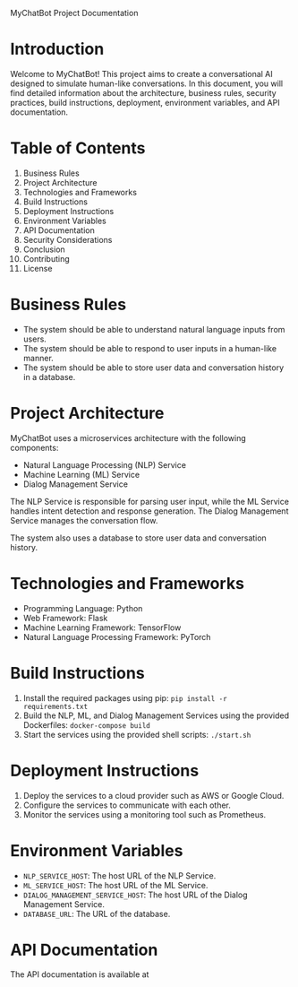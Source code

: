 MyChatBot Project Documentation


Introduction
================

Welcome to MyChatBot! This project aims to create a conversational AI designed to simulate human-like conversations. In this document, you will find detailed information about the architecture, business rules, security practices, build instructions, deployment, environment variables, and API documentation.

Table of Contents
================

1. Business Rules
2. Project Architecture
3. Technologies and Frameworks
4. Build Instructions
5. Deployment Instructions
6. Environment Variables
7. API Documentation
8. Security Considerations
9. Conclusion
10. Contributing
11. License

Business Rules
================

* The system should be able to understand natural language inputs from users.
* The system should be able to respond to user inputs in a human-like manner.
* The system should be able to store user data and conversation history in a database.

Project Architecture
================

MyChatBot uses a microservices architecture with the following components:

* Natural Language Processing (NLP) Service
* Machine Learning (ML) Service
* Dialog Management Service

The NLP Service is responsible for parsing user input, while the ML Service handles intent detection and response generation. The Dialog Management Service manages the conversation flow.

The system also uses a database to store user data and conversation history.

Technologies and Frameworks
================

* Programming Language: Python
* Web Framework: Flask
* Machine Learning Framework: TensorFlow
* Natural Language Processing Framework: PyTorch

Build Instructions
================

1. Install the required packages using pip: `pip install -r requirements.txt`
2. Build the NLP, ML, and Dialog Management Services using the provided Dockerfiles: `docker-compose build`
3. Start the services using the provided shell scripts: `./start.sh`

Deployment Instructions
================

1. Deploy the services to a cloud provider such as AWS or Google Cloud.
2. Configure the services to communicate with each other.
3. Monitor the services using a monitoring tool such as Prometheus.

Environment Variables
================

* `NLP_SERVICE_HOST`: The host URL of the NLP Service.
* `ML_SERVICE_HOST`: The host URL of the ML Service.
* `DIALOG_MANAGEMENT_SERVICE_HOST`: The host URL of the Dialog Management Service.
* `DATABASE_URL`: The URL of the database.

API Documentation
================

The API documentation is available at